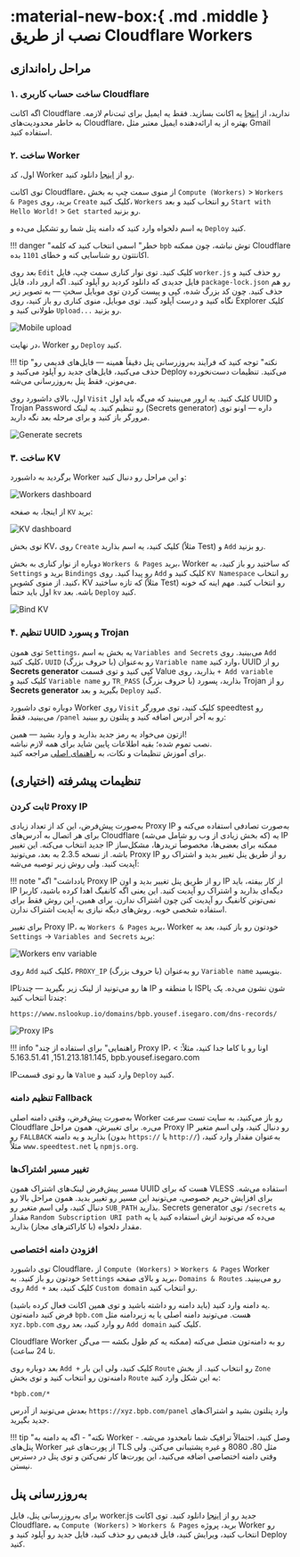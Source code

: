 # :material-new-box:{ .md .middle } نصب از طریق Cloudflare Workers

## مراحل راه‌اندازی

### ۱. ساخت حساب کاربری Cloudflare

اگه اکانت Cloudflare ندارید، از [اینجا](https://dash.cloudflare.com/sign-up) یه اکانت بسازید. فقط یه ایمیل برای ثبت‌نام لازمه. به خاطر محدودیت‌های Cloudflare، بهتره از یه ارائه‌دهنده ایمیل معتبر مثل Gmail استفاده کنید.

### ۲. ساخت Worker

اول، کد Worker رو از [اینجا](https://github.com/bia-pain-bache/BPB-Worker-Panel/releases/latest/download/worker.js) دانلود کنید.

توی اکانت Cloudflare، از منوی سمت چپ به بخش `Compute (Workers)` > `Workers & Pages` برید، روی `Create` کلیک کنید، `Workers` رو انتخاب کنید و بعد `Start with Hello World!` > `Get started` رو بزنید.

یه اسم دلخواه وارد کنید که دامنه پنل شما رو تشکیل می‌ده و `Deploy` کنید.

!!! danger "خطر"
    اسمی انتخاب کنید که کلمه `bpb` توش نباشه، چون ممکنه Cloudflare اکانتتون رو شناسایی کنه و خطای `1101` بده.

بعد روی `Edit` کلیک کنید. توی نوار کناری سمت چپ، فایل `worker.js` رو حذف کنید و فایل جدیدی که دانلود کردید رو آپلود کنید. اگه ارور داد، فایل `package-lock.json` رو هم حذف کنید. چون کد بزرگ شده، کپی و پیست کردن توی موبایل سختِ — به تصویر زیر نگاه کنید و درست آپلود کنید. توی موبایل، منوی کناری رو باز کنید، روی Explorer کلیک طولانی کنید و `Upload...` رو بزنید.

![Mobile upload](../images/worker-mobile-upload.jpg)

در نهایت، Worker رو `Deploy` کنید.

!!! tip "نکته"
    توجه کنید که فرآیند به‌روزرسانی پنل دقیقاً همینه — فایل‌های قدیمی رو حذف می‌کنید، فایل‌های جدید رو آپلود می‌کنید و Deploy می‌کنید. تنظیمات دست‌نخورده می‌مونن، فقط پنل به‌روزرسانی می‌شه.

اول، بالای داشبورد روی `Visit` کلیک کنید. یه ارور می‌بینید که می‌گه باید اول UUID و Trojan Password رو تنظیم کنید. یه لینک (Secrets generator) داره — اونو توی مرورگر باز کنید و برای مرحله بعد نگه دارید.

![Generate secrets](../images/generate-secrets.jpg)

### ۳. ساخت KV

برگردید به داشبورد Worker و این مراحل رو دنبال کنید:

![Workers dashboard](../images/nav-worker-dash.jpg)

از اینجا، به صفحه `KV` برید:

![KV dashboard](../images/nav-dash-kv.jpg)

توی بخش KV، روی `Create` کلیک کنید، یه اسم بذارید (مثلاً Test) و `Add` رو بزنید.

دوباره از نوار کناری به بخش `Workers & Pages` برید، Worker که ساختید رو باز کنید، به `Settings` برید و `Bindings` رو پیدا کنید. روی `Add` کلیک کنید و `KV Namespace` رو انتخاب کنید. از منوی کشویی، KV که تازه ساختید (مثلاً Test) رو انتخاب کنید. مهم اینه که خونه اول باید حتماً `kv` باشه. بعد `Deploy` کنید.

![Bind KV](../images/bind-kv.jpg)

### ۴. تنظیم UUID و پسورد Trojan

توی همون `Settings`، یه بخش به اسم `Variables and Secrets` می‌بینید. روی `Add` کلیک کنید، `UUID` (با حروف بزرگ) رو به‌عنوان `Variable name` وارد کنید، UUID رو از **Secrets generator** کپی کنید و توی قسمت Value بذارید، روی `+ Add variable` کلیک کنید و `Variable name` رو `TR_PASS` (با حروف بزرگ) بذارید، پسورد Trojan رو از **Secrets generator** بگیرید و بعد `Deploy` کنید.

دوباره توی داشبورد Worker روی `Visit` کلیک کنید، توی مرورگر speedtest رو می‌بینید، فقط `/panel` رو به آخر آدرس اضافه کنید و پنلتون رو ببینید:

ازتون می‌خواد یه رمز جدید بذارید و وارد بشید — همین!  
نصب تموم شده؛ بقیه اطلاعات پایین شاید برای همه لازم نباشه.  
برای آموزش تنظیمات و نکات، به [راهنمای اصلی](../configuration/index.md) مراجعه کنید.

## تنظیمات پیشرفته (اختیاری)

### ثابت کردن Proxy IP

به‌صورت پیش‌فرض، این کد از تعداد زیادی Proxy IP به‌صورت تصادفی استفاده می‌کنه و برای هر اتصال به آدرس‌های Cloudflare (که بخش زیادی از وب رو شامل می‌شه) یه IP جدید انتخاب می‌کنه. این تغییر IP ممکنه برای بعضی‌ها، مخصوصاً تریدرها، مشکل‌ساز باشه. از نسخه 2.3.5 به بعد، می‌تونید Proxy IP رو از طریق پنل تغییر بدید و اشتراک رو آپدیت کنید. ولی روش زیر توصیه می‌شه:

!!! note "یادداشت"
    اگه Proxy IP رو از طریق پنل تغییر بدید و اون IP از کار بیفته، باید IP دیگه‌ای بذارید و اشتراک رو آپدیت کنید. این یعنی اگه کانفیگ اهدا کرده باشید، کاربرا نمی‌تونن کانفیگ رو آپدیت کنن چون اشتراک ندارن. برای همین، این روش فقط برای استفاده شخصی خوبه. روش‌های دیگه نیازی به آپدیت اشتراک ندارن.

برای تغییر Proxy IP، به `Workers & Pages` برید، Worker خودتون رو باز کنید، بعد به `Settings` → `Variables and Secrets` برید:

![Workers env variable](../images/workers-variables.jpg)

روی `Add` کلیک کنید، `PROXY_IP` (با حروف بزرگ) رو به‌عنوان `Variable name` بنویسید.

IPها رو می‌تونید از لینک زیر بگیرید — چندتا IP با منطقه و ISPشون نشون می‌ده. یک یا چندتا انتخاب کنید:

```text
https://www.nslookup.io/domains/bpb.yousef.isegaro.com/dns-records/
```

![Proxy IPs](../images/proxy-ips.jpg)

!!! info "راهنمایی"
    برای استفاده از چند Proxy IP، اونا رو با کاما جدا کنید، مثلاً:
    > 151.213.181.145, 5.163.51.41, bpb.yousef.isegaro.com

IPها رو توی قسمت `Value` وارد کنید و `Deploy` کنید.

### تنظیم دامنه Fallback

به‌صورت پیش‌فرض، وقتی دامنه اصلی Worker رو باز می‌کنید، به سایت تست سرعت Cloudflare می‌ره. برای تغییرش، همون مراحل Proxy IP رو دنبال کنید، ولی اسم متغیر رو `FALLBACK` بذارید و یه دامنه (بدون `https://` یا `http://`) به‌عنوان مقدار وارد کنید، مثلاً `www.speedtest.net` یا `npmjs.org`.

### تغییر مسیر اشتراک‌ها

مسیر پیش‌فرض لینک‌های اشتراک همون UUID هست که برای VLESS استفاده می‌شه. برای افزایش حریم خصوصی، می‌تونید این مسیر رو تغییر بدید. همون مراحل بالا رو دنبال کنید، ولی اسم متغیر رو `SUB_PATH` بذارید. Secrets generator توی `/secrets` یه مقدار `Random Subscription URI path` می‌ده که می‌تونید ازش استفاده کنید یا یه مقدار دلخواه (با کاراکترهای مجاز) بذارید.

### افزودن دامنه اختصاصی

توی داشبورد Cloudflare، از `Compute (Workers)` > `Workers & Pages` Worker خودتون رو باز کنید. به `Settings` برید و بالای صفحه، `Domains & Routes` رو می‌بینید. روی `Add +` کلیک کنید، بعد `Custom domain` رو انتخاب کنید.

یه دامنه وارد کنید (باید دامنه رو داشته باشید و توی همین اکانت فعال کرده باشید).  
فرض کنید دامنه‌تون `bpb.com` هست. می‌تونید دامنه اصلی یا یه زیردامنه مثل `xyz.bpb.com` رو وارد کنید، بعد روی `Add domain` کلیک کنید.

Cloudflare Worker رو به دامنه‌تون متصل می‌کنه (ممکنه یه کم طول بکشه — می‌گن تا 24 ساعت).

بعد دوباره روی `Add +` کلیک کنید، ولی این بار `Route` رو انتخاب کنید. از بخش `Zone` دامنه‌تون رو انتخاب کنید و توی بخش `Route` به این شکل وارد کنید:

```title="Route"
*bpb.com/*
```

بعدش می‌تونید از آدرس `https://xyz.bpb.com/panel` وارد پنلتون بشید و اشتراک‌های جدید بگیرید.

!!! tip "نکته"
    - اگه یه دامنه به Worker وصل کنید، احتمالاً ترافیک شما نامحدود می‌شه.
    - پنل‌های Worker از پورت‌های غیر TLS مثل 80، 8080 و غیره پشتیبانی می‌کنن. ولی وقتی دامنه اختصاصی اضافه می‌کنید، این پورت‌ها کار نمی‌کنن و توی پنل در دسترس نیستن.

## به‌روزرسانی پنل

برای به‌روزرسانی پنل، فایل worker.js جدید رو از [اینجا](https://github.com/bia-pain-bache/BPB-Worker-Panel/releases/latest/download/worker.js) دانلود کنید. توی اکانت Cloudflare، به `Compute (Workers)` > `Workers & Pages` برید، پروژه Worker رو انتخاب کنید، ویرایش کنید، فایل قدیمی رو حذف کنید، فایل جدید رو آپلود کنید و Deploy کنید.
